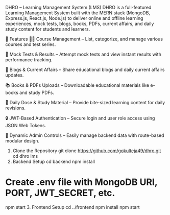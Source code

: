 DHRO – Learning Management System (LMS)
DHRO is a full-featured Learning Management System built with the MERN stack (MongoDB, Express.js, React.js, Node.js) to deliver online and offline learning experiences, mock tests, blogs, books, PDFs, current affairs, and daily study content for students and learners.

🚀 Features
🧑‍🏫 Course Management – List, categorize, and manage various courses and test series.

📖 Mock Tests & Results – Attempt mock tests and view instant results with performance tracking.

📰 Blogs & Current Affairs – Share educational blogs and daily current affairs updates.

📚 Books & PDFs Uploads – Downloadable educational materials like e-books and study PDFs.

📅 Daily Dose & Study Material – Provide bite-sized learning content for daily revisions.

🔒 JWT-Based Authentication – Secure login and user role access using JSON Web Tokens.

🧾 Dynamic Admin Controls – Easily manage backend data with route-based modular design.

1. Clone the Repository
git clone https://github.com/gokulteja49/dhro.git
cd dhro lms
2. Backend Setup
cd backend
npm install

# Create .env file with MongoDB URI, PORT, JWT_SECRET, etc.
npm start
3. Frontend Setup
cd ../frontend
npm install
npm start
